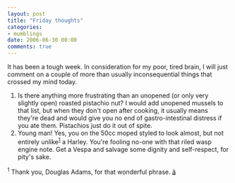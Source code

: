 ```yaml
---
layout: post
title: "Friday thoughts"
categories:
- mumblings
date: 2006-06-30 00:00
comments: true
---
```


<p>It has been a tough week. In consideration for my poor, tired brain, I will just comment on a couple of more than usually inconsequential things that crossed my mind today.</p>

<ol>
<li>Is there anything more frustrating than an unopened (or only very slightly open) roasted pistachio nut? I would add unopened mussels to that list, but when they don't open after cooking, it usually means they're dead and would give you no end of gastro-intestinal distress if you ate them. Pistachios just do it out of spite.</li>
<li>Young man! Yes, you on the 50cc moped styled to look almost, but not entirely unlike<sup id="r1-300606"><a href="#f1-300606">1</a></sup> a Harley. You're fooling no-one with that riled wasp engine note. Get a Vespa and salvage some dignity and self-respect, for pity's sake.</li>
</ol>

<p><sup id="f1-300606">1</sup> Thank you, Douglas Adams, for that wonderful phrase. <a href="#r1-300606">â</a></p>



